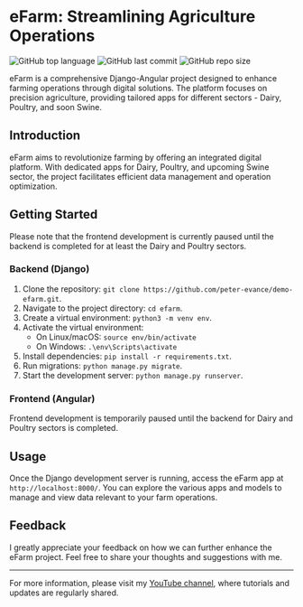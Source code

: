 # eFarm: Streamlining Agriculture Operations
![GitHub top language](https://img.shields.io/github/languages/top/peter-evance/demo-efarm)
![GitHub last commit](https://img.shields.io/github/last-commit/peter-evance/demo-efarm)
![GitHub repo size](https://img.shields.io/github/repo-size/peter-evance/demo-efarm)

eFarm is a comprehensive Django-Angular project designed to enhance farming operations through digital solutions. The platform focuses on precision agriculture, providing tailored apps for different sectors - Dairy, Poultry, and soon Swine.

## Introduction

eFarm aims to revolutionize farming by offering an integrated digital platform. With dedicated apps for Dairy, Poultry, and upcoming Swine sector, the project facilitates efficient data management and operation optimization.

## Getting Started

Please note that the frontend development is currently paused until the backend is completed for at least the Dairy and Poultry sectors.

### Backend (Django)

1. Clone the repository: `git clone https://github.com/peter-evance/demo-efarm.git`.
2. Navigate to the project directory: `cd efarm`.
3. Create a virtual environment: `python3 -m venv env`.
4. Activate the virtual environment:
   - On Linux/macOS: `source env/bin/activate`
   - On Windows: `.\env\Scripts\activate`
5. Install dependencies: `pip install -r requirements.txt`.
6. Run migrations: `python manage.py migrate`.
7. Start the development server: `python manage.py runserver`.

### Frontend (Angular)

Frontend development is temporarily paused until the backend for Dairy and Poultry sectors is completed.

## Usage

Once the Django development server is running, access the eFarm app at `http://localhost:8000/`. You can explore the various apps and models to manage and view data relevant to your farm operations.

## Feedback

I greatly appreciate your feedback on how we can further enhance the eFarm project. Feel free to share your thoughts and suggestions with me.

---
For more information, please visit my [YouTube channel](https://www.youtube.com/@peterevance), where tutorials and updates are regularly shared.
